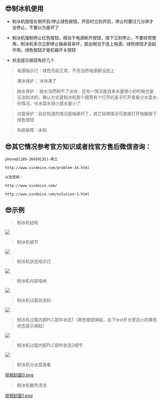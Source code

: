 ## 😎制冰机使用

* 制冰机按钮左侧开启/停止绿色按钮，开启时立刻开启，停止时要过几分钟才会停止，不要以为是坏了

* 制冰机强制停止红色按钮，相当于电源断开按钮，按下立刻停止，不要经常使用，制冰机多次立即停止轴承容易坏，拔出相当于连上电源，绿色按钮才会起作用，绿色按钮才是机器开关按钮

* 状态提示按钮有好几个

> 电源指示灯：绿色亮起正常，不亮当然电源都没连上

> 满冰保护： 冰块满了

> 缺水保护： 缺水当然制不了冰块，还有一情况是自来水量很小的时候也是无法制冰的，确认方式是制冰机那个圆筒有个打开的盖子打开查看分水盘水的情况，分水盘水很小就水量小了

> 过载保护：目前知道的情况是轴承坏了，其它轻微情况可直接打开电箱按下绿色按钮

> 系统故障：未知

## 😎其它情况参考官方知识或者找官方售后微信咨询：

	phone@[189-26450135]-陶工

	http://www.sindeice.com/problem-34.html

	以及官网：

	http://www.sindeice.com/

	http://www.sindeice.com/solution-3.html

## 😎示例

> 制冰机结构

![](https://gitcode.net/GaloisField/WORKFLOWS4COMPANY/-/raw/master/resources/pic/equipment/制冰机设备.jpeg)

> 制冰机细节

![](https://gitcode.net/GaloisField/WORKFLOWS4COMPANY/-/raw/master/resources/pic/equipment/制冰机设备细节.jpeg)

> 制冰机状态指示灯

![](https://gitcode.net/GaloisField/WORKFLOWS4COMPANY/-/raw/master/resources/pic/equipment/制冰机状态灯.jpeg)

> 制冰机内部电闸

![](https://gitcode.net/GaloisField/WORKFLOWS4COMPANY/-/raw/master/resources/pic/equipment/制冰机电箱.jpeg)

> 制冰机过载状态码

![](https://gitcode.net/GaloisField/WORKFLOWS4COMPANY/-/raw/master/resources/pic/equipment/制冰机过载状态码.jpeg)

> 制冰机过载内部PLC部件状态1（黄色按钮弹起，右下test开关旁边小的黄色状态提示弹起）

![](https://gitcode.net/GaloisField/WORKFLOWS4COMPANY/-/raw/master/resources/pic/equipment/制冰机过载内部plc状态1.jpeg)

> 制冰机过载内部PLC部件状态2细节

![](https://gitcode.net/GaloisField/WORKFLOWS4COMPANY/-/raw/master/resources/pic/equipment/制冰机过载内部plc状态2.jpeg)

> 制冰机分水盘查看

[视频封面0.png](https://gitcode.net/GaloisField/WORKFLOWS4COMPANY/-/raw/master/resources/pic/equipment/制冰机分水盘查看.mp4")

> 制冰机散热清洗

[视频封面1.png](https://gitcode.net/GaloisField/WORKFLOWS4COMPANY/-/raw/master/resources/pic/equipment/制冰机散热清洗.mp4")

